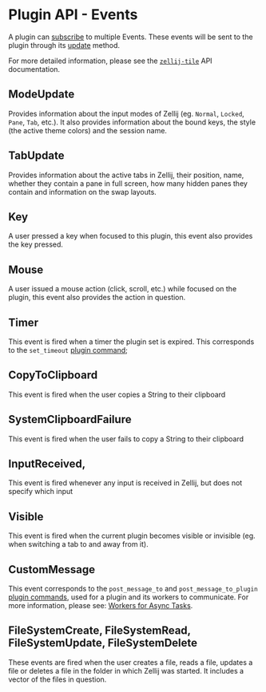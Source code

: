 # Plugin API - Events
A plugin can [subscribe](./plugin-api-commands.md#subscribe) to multiple Events. These events will be sent to the plugin through its [update](./plugin-lifecycle.md#update) method.

For more detailed information, please see the [`zellij-tile`](https://docs.rs/zellij-tile/latest/zellij_tile/) API documentation.

## ModeUpdate
Provides information about the input modes of Zellij (eg. `Normal`, `Locked`, `Pane`, `Tab`, etc.). It also provides information about the bound keys, the style (the active theme colors) and the session name.

## TabUpdate
Provides information about the active tabs in Zellij, their position, name, whether they contain a pane in full screen, how many hidden panes they contain and information on the swap layouts.

## Key

A user pressed a key when focused to this plugin, this event also provides the key pressed.

## Mouse

A user issued a mouse action (click, scroll, etc.) while focused on the plugin, this event also provides the action in question.

## Timer
This event is fired when a timer the plugin set is expired. This corresponds to the `set_timeout` [plugin command](./plugin-api-commands.md#set_timeout);

## CopyToClipboard
This event is fired when the user copies a String to their clipboard

## SystemClipboardFailure
This event is fired when the user fails to copy a String to their clipboard

## InputReceived,
This event is fired whenever any input is received in Zellij, but does not specify which input

## Visible
This event is fired when the current plugin becomes visible or invisible (eg. when switching a tab to and away from it).

## CustomMessage
This event corresponds to the `post_message_to` and `post_message_to_plugin` [plugin commands](./plugin-api-commands.md), used for a plugin and its workers to communicate. For more information, please see: [Workers for Async Tasks](./plugin-api-workers.md).

## FileSystemCreate, FileSystemRead, FileSystemUpdate, FileSystemDelete
These events are fired when the user creates a file, reads a file, updates a file or deletes a file in the folder in which Zellij was started. It includes a vector of the files in question.
